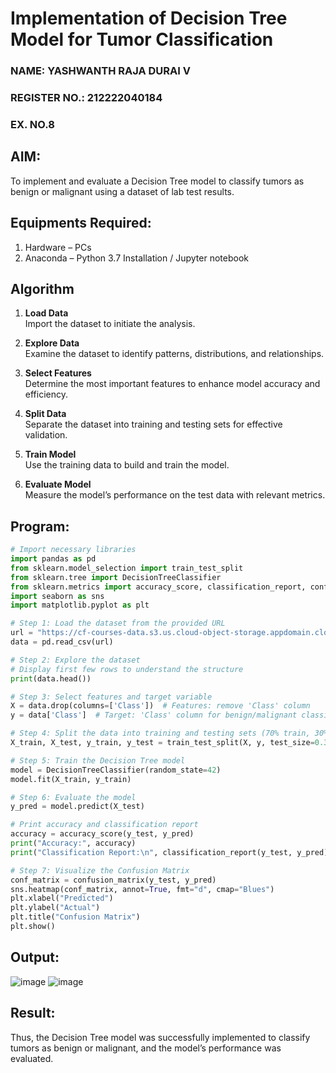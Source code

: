 # Implementation of Decision Tree Model for Tumor Classification
<H3>NAME: YASHWANTH RAJA DURAI V</H3>
<H3>REGISTER NO.: 212222040184</H3>
<H3>EX. NO.8</H3>

## AIM:
To implement and evaluate a Decision Tree model to classify tumors as benign or malignant using a dataset of lab test results.

## Equipments Required:
1. Hardware – PCs
2. Anaconda – Python 3.7 Installation / Jupyter notebook

## Algorithm
1. **Load Data**  
   Import the dataset to initiate the analysis.

2. **Explore Data**  
   Examine the dataset to identify patterns, distributions, and relationships.

3. **Select Features**  
   Determine the most important features to enhance model accuracy and efficiency.

4. **Split Data**  
   Separate the dataset into training and testing sets for effective validation.

5. **Train Model**  
   Use the training data to build and train the model.

6. **Evaluate Model**  
   Measure the model’s performance on the test data with relevant metrics.

## Program:
```py
# Import necessary libraries
import pandas as pd
from sklearn.model_selection import train_test_split
from sklearn.tree import DecisionTreeClassifier
from sklearn.metrics import accuracy_score, classification_report, confusion_matrix
import seaborn as sns
import matplotlib.pyplot as plt

# Step 1: Load the dataset from the provided URL
url = "https://cf-courses-data.s3.us.cloud-object-storage.appdomain.cloud/IBM-ML241EN-SkillsNetwork/labs/datasets/tumor.csv"
data = pd.read_csv(url)

# Step 2: Explore the dataset
# Display first few rows to understand the structure
print(data.head())

# Step 3: Select features and target variable
X = data.drop(columns=['Class'])  # Features: remove 'Class' column
y = data['Class']  # Target: 'Class' column for benign/malignant classification

# Step 4: Split the data into training and testing sets (70% train, 30% test)
X_train, X_test, y_train, y_test = train_test_split(X, y, test_size=0.3, random_state=42)

# Step 5: Train the Decision Tree model
model = DecisionTreeClassifier(random_state=42)
model.fit(X_train, y_train)

# Step 6: Evaluate the model
y_pred = model.predict(X_test)

# Print accuracy and classification report
accuracy = accuracy_score(y_test, y_pred)
print("Accuracy:", accuracy)
print("Classification Report:\n", classification_report(y_test, y_pred))

# Step 7: Visualize the Confusion Matrix
conf_matrix = confusion_matrix(y_test, y_pred)
sns.heatmap(conf_matrix, annot=True, fmt="d", cmap="Blues")
plt.xlabel("Predicted")
plt.ylabel("Actual")
plt.title("Confusion Matrix")
plt.show()

```

## Output:
![image](https://github.com/user-attachments/assets/27bb532d-bfec-4a25-8a69-2de1b7730d4e)
![image](https://github.com/user-attachments/assets/fdae2c18-b1b6-470d-a10d-6d6f2963e56a)


## Result:
Thus, the Decision Tree model was successfully implemented to classify tumors as benign or malignant, and the model’s performance was evaluated.
